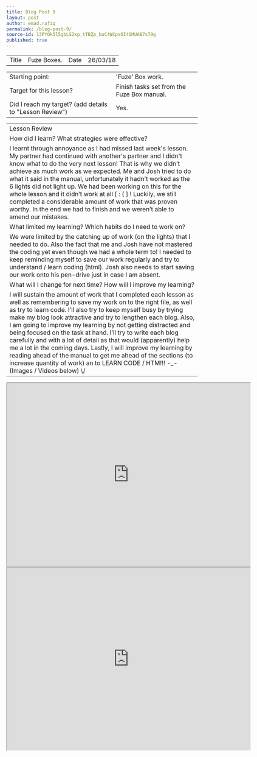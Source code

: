 ```yaml
---
title: Blog Post 9
layout: post
author: emad.rafiq
permalink: /blog-post-9/
source-id: 13PYOk5l5gbLS2xp_tTBZp_buC4WCpxOI4OMUAB7x79g
published: true
---
```

<table>
  <tr>
    <td>Title</td>
    <td>Fuze Boxes.</td>
    <td>Date</td>
    <td>26/03/18</td>
  </tr>
</table>


<table>
  <tr>
    <td>Starting point:</td>
    <td>'Fuze' Box work. </td>
  </tr>
  <tr>
    <td>Target for this lesson?</td>
    <td>Finish tasks set from the Fuze Box manual.</td>
  </tr>
  <tr>
    <td>Did I reach my target? 
(add details to "Lesson Review")</td>
    <td>Yes.</td>
  </tr>
</table>


 

<table>
  <tr>
    <td>Lesson Review</td>
  </tr>
  <tr>
    <td>How did I learn? What strategies were effective? </td>
  </tr>
  <tr>
    <td>I learnt through annoyance as I had missed last week's lesson. My partner had continued with another's partner and I didn't know what to do the very next lesson! That is why we didn’t achieve as much work as we expected. Me and Josh tried to do what it said in the manual, unfortunately it hadn’t worked as the 6 lights did not light up. We had been working on this for the whole lesson and it didn’t work at all    [ : ( ] !   Luckily, we still completed a considerable amount of work that was proven worthy. In the end we had to finish and we weren’t able to amend our mistakes. </td>
  </tr>
  <tr>
    <td>What limited my learning? Which habits do I need to work on? </td>
  </tr>
  <tr>
    <td>We were limited by the catching up of work (on the lights) that I needed to do. Also the fact that me and Josh have not mastered the coding yet even though we had a whole term to! I needed to keep reminding myself to save our work regularly and try to understand / learn coding (html). Josh also needs to start saving our work onto his pen-drive just in case I am absent.</td>
  </tr>
  <tr>
    <td>What will I change for next time? How will I improve my learning?</td>
  </tr>
  <tr>
    <td>I will sustain the amount of work that I completed each lesson as well as remembering to save my work on to the right file, as well as try to learn code. I’ll also try to keep myself busy by trying make my blog look attractive and try to lengthen each blog. Also, I am going to improve my learning by not getting distracted and being focused on the task at hand. I’ll try to write each blog carefully and with a lot of detail as that would (apparently) help me a lot in the coming days. Lastly, I will improve my learning by reading ahead of the manual to get me ahead of the sections (to increase quantity of work) an to LEARN CODE / HTM!!!  -_-    (Images / Videos below)   \/</td>
  </tr>
</table>
<iframe src="https://drive.google.com/file/d/1DjdKBfkiPV342gRvv9MINCwALKT3qFR0/preview" width="640" height="480"></iframe>
<iframe src="https://drive.google.com/file/d/173gPsk7slxVrAn3m3OVBiGFCJfJtUef2/preview" width="640" height="480"></iframe>
